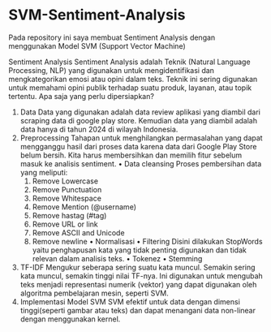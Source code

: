 # SVM-Sentiment-Analysis
Pada repository ini saya membuat Sentiment Analysis dengan menggunakan Model SVM (Support Vector Machine)

Sentiment Analysis
Sentiment Analysis adalah Teknik (Natural Language Processing, NLP) yang digunakan untuk mengidentifikasi dan mengkategorikan emosi atau opini dalam teks. Teknik ini sering digunakan untuk memahami opini publik terhadap suatu produk, layanan, atau topik tertentu.
Apa saja yang perlu dipersiapkan?
1. Data
Data yang digunakan adalah data review aplikasi yang diambil dari scraping data di google play store. Kemudian data yang diambil adalah data hanya di tahun 2024 di wilayah Indonesia.
2. Preprocessing 
Tahapan untuk menghilangkan permasalahan yang dapat mengganggu hasil dari proses data karena data dari Google Play Store belum bersih. Kita harus membersihkan dan memilih fitur sebelum masuk ke analisis sentiment.
•	Data cleansing 
Proses pembersihan data yang meliputi:
    1. Remove Lowercase
    2. Remove Punctuation
    3. Remove Whitespace
    4. Remove Mention (@username)
    5. Remove hastag (#tag)
    6. Remove URL or link
    7. Remove ASCII and Unicode
    8. Remove newline
•	Normalisasi 
•	Filtering
Disini dilakukan StopWords yaitu penghapusan kata yang tidak penting digunakan dan tidak relevan dalam analisis teks.
•	Tokenez
•	Stemming
3. TF-IDF
Mengukur seberapa sering suatu kata muncul. Semakin sering kata muncul, semakin tinggi nilai TF-nya. Ini digunakan untuk mengubah teks menjadi representasi numerik (vektor) yang dapat digunakan oleh algoritma pembelajaran mesin, seperti SVM.
4. Implementasi Model SVM
SVM efektif untuk data dengan dimensi tinggi(seperti gambar atau teks) dan dapat menangani data non-linear dengan menggunakan kernel.




